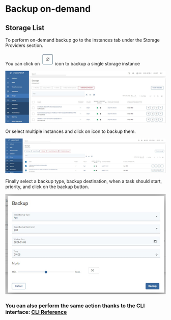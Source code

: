 # Backup on-demand

## Storage List

To perform on-demand backup go to the instances tab under the Storage Providers section.

You can click on ![](../../../.gitbook/assets/icon-backup.jpg) icon to backup a single storage instance

![](../../../.gitbook/assets/storage-providers-instances%20%282%29.jpg)

Or select multiple instances and click on icon to backup them.

![](../../../.gitbook/assets/storage-providers-general%20%281%29%20%281%29%20%281%29.jpg)

Finally select a backup type, backup destination, when a task should start, priority, and click on the backup button.

![](../../../.gitbook/assets/storage-instances-backup-on-demand.jpg)

### You can also perform the same action thanks to the CLI interface: [CLI Reference](../../cli-reference.md#storage-backup-management)

